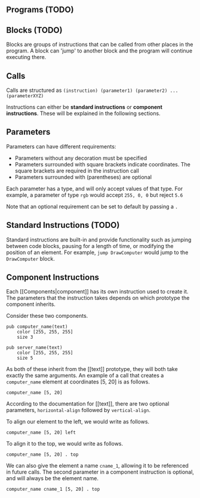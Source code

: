 ## Programs (TODO)

## Blocks (TODO)
Blocks are groups of instructions that can be called from other places in the program. A block can 'jump' to another block and the program will continue executing there. 

## Calls
Calls are structured as `(instruction) (parameter1) (parameter2) ... (parameterXYZ)`

Instructions can either be **standard instructions** or **component instructions**. These will be explained in the following sections.

## Parameters
Parameters can have different requirements:
- Parameters without any decoration must be specified
- Parameters surrounded with square brackets indicate coordinates. The square brackets are required in the instruction call
- Parameters surrounded with (parentheses) are optional

Each parameter has a type, and will only accept values of that type. For example, a parameter of type `rgb` would accept `255, 0, 0` but reject `5.6`

Note that an optional requirement can be set to default by passing a `.`

## Standard Instructions (TODO)
Standard instructions are built-in and provide functionality such as jumping between code blocks, pausing for a length of time, or modifying the position of an element. For example, `jump DrawComputer` would jump to the `DrawComputer` block.

## Component Instructions
Each [[Components|component]] has its own instruction used to create it. The parameters that the instruction takes depends on which prototype the component inherits. 

Consider these two components.
```
pub computer_name(text)
	color [255, 255, 255]
	size 3

pub server_name(text)
	color [255, 255, 255]
	size 5
```

As both of these inherit from the [[text]] prototype, they will both take exactly the same arguments. An example of a call that creates a `computer_name` element at coordinates [5, 20] is as follows.
```
computer_name [5, 20]
```

According to the documentation for [[text]], there are two optional parameters, `horizontal-align` followed by `vertical-align`. 

To align our element to the left, we would write as follows.
```
computer_name [5, 20] left
```

To align it to the top, we would write as follows.
```
computer_name [5, 20] . top
```

We can also give the element a name `cname_1`, allowing it to be referenced in future calls. The second parameter in a component instruction is optional, and will always be the element name.
```
computer_name cname_1 [5, 20] . top
```
